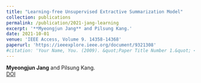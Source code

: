 ```yaml
---
title: "Learning-free Unsupervised Extractive Summarization Model"
collection: publications
permalink: /publication/2021-jang-learning
excerpt: '**Myeongjun Jang** and Pilsung Kang.'
date: 2021-10-01
venue: 'IEEE Access, Volume 9. 14358-14368'
paperurl: 'https://ieeexplore.ieee.org/document/9321308'
#citation: 'Your Name, You. (2009). &quot;Paper Title Number 1.&quot; <i>Journal 1</i>. 1(1).'
---
```

**Myeongjun Jang** and Pilsung Kang.  
[DOI](https://ieeexplore.ieee.org/document/9321308)
